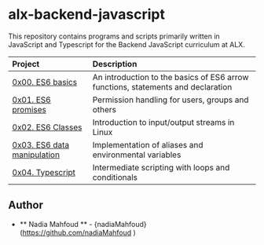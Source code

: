# alx-backend-javascript


This repository contains programs and scripts primarily written in JavaScript and Typescript for the Backend JavaScript curriculum at ALX.

| Project | Description |
| :--- | :---|
| [0x00. ES6 basics ](./0x00-ES6_basic) | An introduction to the basics of ES6 arrow functions, statements and declaration |
| [0x01. ES6 promises ](./0x01-ES6_promise) | Permission handling for users, groups and others |
| [0x02. ES6 Classes ](./0x02-ES6_classes) | Introduction to input/output streams in Linux |
| [0x03. ES6 data manipulation ](./0x03-ES6_data_manipulation) | Implementation of aliases and environmental variables |
| [0x04. Typescript ](./0x04-TypeScript) | Intermediate scripting with loops and conditionals |

## Author

- ** Nadia Mahfoud ** - {nadiaMahfoud} (https://github.com/nadiaMahfoud )
